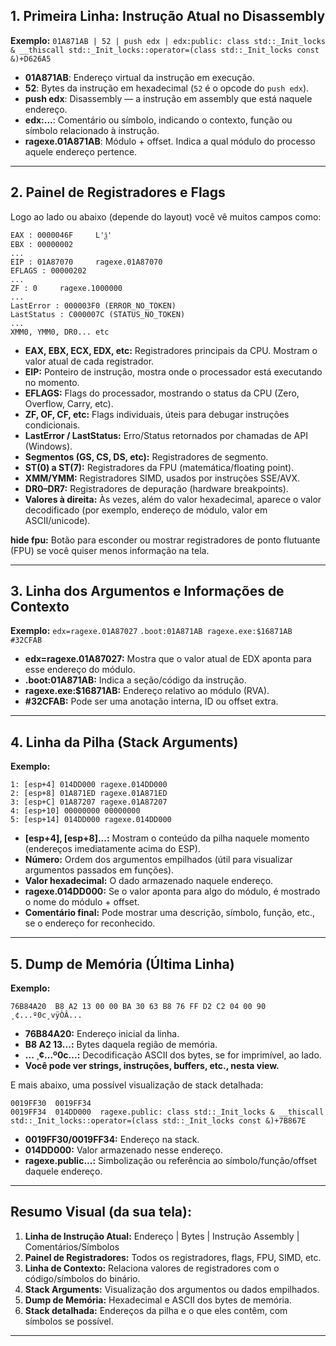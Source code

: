 ## 1. **Primeira Linha: Instrução Atual no Disassembly**

**Exemplo:**
`01A871AB | 52 | push edx | edx:public: class std::_Init_locks & __thiscall std::_Init_locks::operator=(class std::_Init_locks const &)+D626A5`

* **01A871AB**: Endereço virtual da instrução em execução.
* **52**: Bytes da instrução em hexadecimal (`52` é o opcode do `push edx`).
* **push edx**: Disassembly — a instrução em assembly que está naquele endereço.
* **edx:...**: Comentário ou símbolo, indicando o contexto, função ou símbolo relacionado à instrução.
* **ragexe.01A871AB**: Módulo + offset. Indica a qual módulo do processo aquele endereço pertence.

---

## 2. **Painel de Registradores e Flags**

Logo ao lado ou abaixo (depende do layout) você vê muitos campos como:

```
EAX : 0000046F     L'ѯ'
EBX : 00000002
...
EIP : 01A87070     ragexe.01A87070
EFLAGS : 00000202
...
ZF : 0     ragexe.1000000
...
LastError : 000003F0 (ERROR_NO_TOKEN)
LastStatus : C000007C (STATUS_NO_TOKEN)
...
XMM0, YMM0, DR0... etc
```

* **EAX, EBX, ECX, EDX, etc:** Registradores principais da CPU. Mostram o valor atual de cada registrador.
* **EIP:** Ponteiro de instrução, mostra onde o processador está executando no momento.
* **EFLAGS:** Flags do processador, mostrando o status da CPU (Zero, Overflow, Carry, etc).
* **ZF, OF, CF, etc:** Flags individuais, úteis para debugar instruções condicionais.
* **LastError / LastStatus:** Erro/Status retornados por chamadas de API (Windows).
* **Segmentos (GS, CS, DS, etc):** Registradores de segmento.
* **ST(0) a ST(7):** Registradores da FPU (matemática/floating point).
* **XMM/YMM:** Registradores SIMD, usados por instruções SSE/AVX.
* **DR0–DR7:** Registradores de depuração (hardware breakpoints).
* **Valores à direita:** Às vezes, além do valor hexadecimal, aparece o valor decodificado (por exemplo, endereço de módulo, valor em ASCII/unicode).

**hide fpu:** Botão para esconder ou mostrar registradores de ponto flutuante (FPU) se você quiser menos informação na tela.

---

## 3. **Linha dos Argumentos e Informações de Contexto**

**Exemplo:**
`edx=ragexe.01A87027`
`.boot:01A871AB ragexe.exe:$16871AB #32CFAB`

* **edx=ragexe.01A87027:** Mostra que o valor atual de EDX aponta para esse endereço do módulo.
* **.boot:01A871AB:** Indica a seção/código da instrução.
* **ragexe.exe:\$16871AB:** Endereço relativo ao módulo (RVA).
* **#32CFAB:** Pode ser uma anotação interna, ID ou offset extra.

---

## 4. **Linha da Pilha (Stack Arguments)**

**Exemplo:**

```
1: [esp+4] 014DD000 ragexe.014DD000
2: [esp+8] 01A871ED ragexe.01A871ED
3: [esp+C] 01A87207 ragexe.01A87207
4: [esp+10] 00000000 00000000
5: [esp+14] 014DD000 ragexe.014DD000
```

* **\[esp+4], \[esp+8]...:** Mostram o conteúdo da pilha naquele momento (endereços imediatamente acima do ESP).
* **Número:** Ordem dos argumentos empilhados (útil para visualizar argumentos passados em funções).
* **Valor hexadecimal:** O dado armazenado naquele endereço.
* **ragexe.014DD000:** Se o valor aponta para algo do módulo, é mostrado o nome do módulo + offset.
* **Comentário final:** Pode mostrar uma descrição, símbolo, função, etc., se o endereço for reconhecido.

---

## 5. **Dump de Memória (Última Linha)**

**Exemplo:**

```
76B84A20  B8 A2 13 00 00 BA 30 63 B8 76 FF D2 C2 04 00 90  ¸¢...º0c¸vÿÒÂ...  
```

* **76B84A20:** Endereço inicial da linha.
* **B8 A2 13...:** Bytes daquela região de memória.
* **... ¸¢...º0c...:** Decodificação ASCII dos bytes, se for imprimível, ao lado.
* **Você pode ver strings, instruções, buffers, etc., nesta view.**

E mais abaixo, uma possível visualização de stack detalhada:

```
0019FF30  0019FF34   
0019FF34  014DD000  ragexe.public: class std::_Init_locks & __thiscall std::_Init_locks::operator=(class std::_Init_locks const &)+7B867E
```

* **0019FF30/0019FF34:** Endereço na stack.
* **014DD000:** Valor armazenado nesse endereço.
* **ragexe.public...:** Simbolização ou referência ao símbolo/função/offset daquele endereço.

---

## **Resumo Visual (da sua tela):**

1. **Linha de Instrução Atual:** Endereço | Bytes | Instrução Assembly | Comentários/Símbolos
2. **Painel de Registradores:** Todos os registradores, flags, FPU, SIMD, etc.
3. **Linha de Contexto:** Relaciona valores de registradores com o código/símbolos do binário.
4. **Stack Arguments:** Visualização dos argumentos ou dados empilhados.
5. **Dump de Memória:** Hexadecimal e ASCII dos bytes de memória.
6. **Stack detalhada:** Endereços da pilha e o que eles contêm, com símbolos se possível.

---
